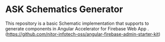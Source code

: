 # ASK Schematics Generator

This repository is a basic Schematic implementation that supports to generate components in Angular Accelerator for Firebase Web App
. (https://github.com/nitor-infotech-oss/angular-firebase-admin-starter-kit)
